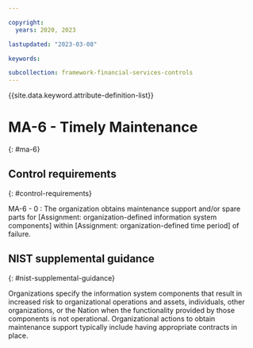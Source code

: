 ```yaml
---

copyright:
  years: 2020, 2023

lastupdated: "2023-03-08"

keywords:

subcollection: framework-financial-services-controls
---
```


{{site.data.keyword.attribute-definition-list}}

               
# MA-6 - Timely Maintenance
{: #ma-6}

## Control requirements
{: #control-requirements}

MA-6 - 0
    : The organization obtains maintenance support and/or spare parts for [Assignment: organization-defined information system components] within [Assignment: organization-defined time period] of failure.

## NIST supplemental guidance
{: #nist-supplemental-guidance}

Organizations specify the information system components that result in increased risk to organizational operations and assets, individuals, other organizations, or the Nation when the functionality provided by those components is not operational. Organizational actions to obtain maintenance support typically include having appropriate contracts in place.






